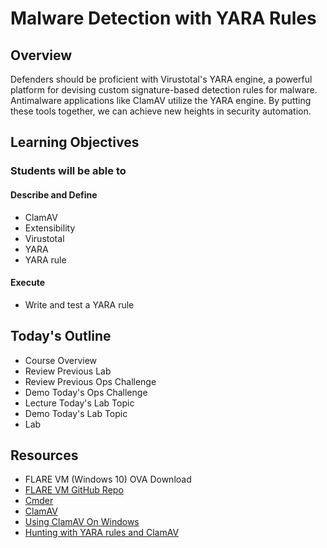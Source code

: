 # Malware Detection with YARA Rules

## Overview

Defenders should be proficient with Virustotal's YARA engine, a powerful platform for devising custom signature-based detection rules for malware. Antimalware applications like ClamAV utilize the YARA engine. By putting these tools together, we can achieve new heights in security automation.

## Learning Objectives

### Students will be able to

#### Describe and Define

- ClamAV
- Extensibility
- Virustotal
- YARA
- YARA rule

#### Execute

- Write and test a YARA rule

## Today's Outline

- Course Overview
- Review Previous Lab
- Review Previous Ops Challenge
- Demo Today's Ops Challenge
- Lecture Today's Lab Topic
- Demo Today's Lab Topic
- Lab

## Resources

- FLARE VM (Windows 10) OVA Download
- [FLARE VM GitHub Repo](https://github.com/fireeye/flare-vm)
- [Cmder](https://cmder.net/)
- [ClamAV](http://www.clamav.net/)
- [Using ClamAV On Windows](https://blog.didierstevens.com/2017/08/24/quickpost-using-clamav-on-windows/)
- [Hunting with YARA rules and ClamAV](https://blog.nviso.eu/2017/02/14/hunting-with-yara-rules-and-clamav/)
